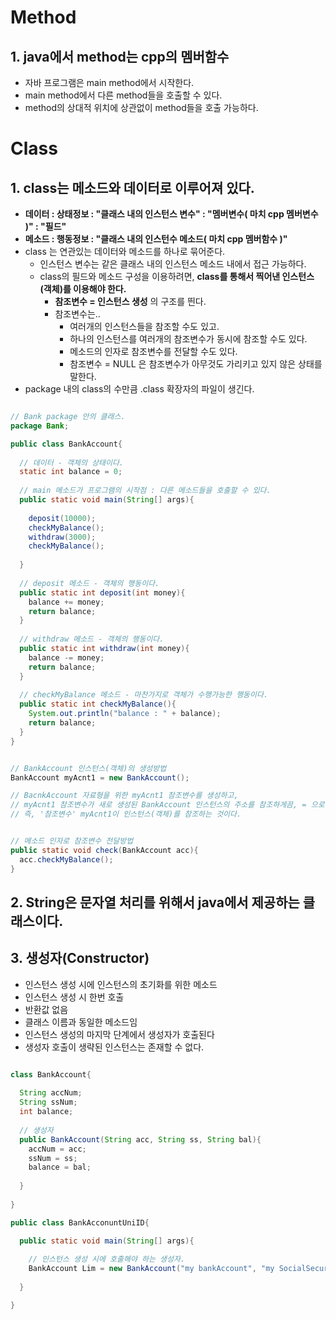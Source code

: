# Method

## 1. java에서 method는 cpp의 멤버함수
  - 자바 프로그램은 main method에서 시작한다.
  - main method에서 다른 method들을 호출할 수 있다.
  - method의 상대적 위치에 상관없이 method들을 호출 가능하다.

# Class

## 1. class는 메소드와 데이터로 이루어져 있다.
  - **데이터 : 상태정보 : "클래스 내의 인스턴스 변수" : "멤버변수( 마치 cpp 멤버변수 )" : "필드"**
  - **메소드 : 행동정보 : "클래스 내의 인스턴수 메소드( 마치 cpp 멤버함수 )"**
  - class 는 연관있는 데이터와 메소드를 하나로 묶어준다.
    - 인스턴스 변수는 같은 클래스 내의 인스턴스 메소드 내에서 접근 가능하다.
    - class의 필드와 메소드 구성을 이용하려면, **class를 통해서 찍어낸 인스턴스(객체)를 이용해야 한다.**
      - **참조변수 = 인스턴스 생성** 의 구조를 띈다.
      - 참조변수는..
        - 여러개의 인스턴스들을 참조할 수도 있고.
        - 하나의 인스턴스를 여러개의 참조변수가 동시에 참조할 수도 있다.
        - 메소드의 인자로 참조변수를 전달할 수도 있다.
        - 참조변수 = NULL 은 참조변수가 아무것도 가리키고 있지 않은 상태를 말한다.
  - package 내의 class의 수만큼 .class 확장자의 파일이 생긴다.

```java

// Bank package 안의 클래스.
package Bank;

public class BankAccount{
  
  // 데이터 - 객체의 상태이다.
  static int balance = 0;
  
  // main 메소드가 프로그램의 시작점 : 다른 메소드들을 호출할 수 있다.
  public static void main(String[] args){
    
    deposit(10000);
    checkMyBalance();
    withdraw(3000);
    checkMyBalance();
    
  }
  
  // deposit 메소드 - 객체의 행동이다.
  public static int deposit(int money){
    balance += money;
    return balance;
  } 
  
  // withdraw 메소드 - 객체의 행동이다.
  public static int withdraw(int money){
    balance -= money;
    return balance;
  }
  
  // checkMyBalance 메소드 - 마찬가지로 객체가 수행가능한 행동이다.
  public static int checkMyBalance(){
    System.out.println("balance : " + balance);
    return balance;
  } 
}


// BankAccount 인스턴스(객체)의 생성방법
BankAccount myAcnt1 = new BankAccount();

// BacnkAccount 자료형을 위한 myAcnt1 참조변수를 생성하고,
// myAcnt1 참조변수가 새로 생성된 BankAccount 인스턴스의 주소를 참조하게끔, = 으로 할당한다.
// 즉, '참조변수' myAcnt1이 인스턴스(객체)를 참조하는 것이다.


// 메소드 인자로 참조변수 전달방법
public static void check(BankAccount acc){
  acc.checkMyBalance();
}
```

## 2. String은 문자열 처리를 위해서 java에서 제공하는 클래스이다.

## 3. 생성자(Constructor)
  - 인스턴스 생성 시에 인스턴스의 초기화를 위한 메소드
  - 인스턴스 생성 시 한번 호출
  - 반환값 없음
  - 클래스 이름과 동일한 메소드임
  - 인스턴스 생성의 마지막 단계에서 생성자가 호출된다
  - 생성자 호출이 생략된 인스턴스는 존재할 수 없다.
  
```java

class BankAccount{
  
  String accNum;
  String ssNum;
  int balance;
  
  // 생성자
  public BankAccount(String acc, String ss, String bal){
    accNum = acc;
    ssNum = ss;
    balance = bal;
    
  }
  
}

public class BankAcconuntUniID{

  public static void main(String[] args){
    
    // 인스턴스 생성 시에 호출해야 하는 생성자.
    BankAccount Lim = new BankAccount("my bankAccount", "my SocialSecurityNumber", mybalance);
    
  }

}

```











